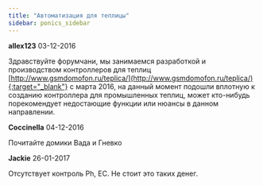 ```yaml
---
title: "Автоматизация для теплицы"
sidebar: ponics_sidebar
---
```


**allex123** 03-12-2016

Здравствуйте форумчани, мы занимаемся разработкой и производством контроллеров для теплиц [http://www.gsmdomofon.ru/teplica/](http://www.gsmdomofon.ru/teplica/){:target="_blank"} с марта 2016, на данный момент подошли вплотную к созданию контроллера для промышленных теплиц, может кто-нибудь порекомендует недостающие функции или нюансы в данном направлении.


**Coccinella** 04-12-2016

Почитайте домики Вада и Гневко


**Jackie** 26-01-2017

Отсутствует контроль Ph, EC. Не стоит это таких денег. 



